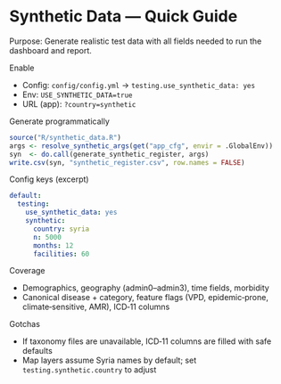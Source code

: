 # Synthetic Data — Quick Guide

Purpose: Generate realistic test data with all fields needed to run the dashboard and report.

Enable
- Config: `config/config.yml` → `testing.use_synthetic_data: yes`
- Env: `USE_SYNTHETIC_DATA=true`
- URL (app): `?country=synthetic`

Generate programmatically
```r
source("R/synthetic_data.R")
args <- resolve_synthetic_args(get("app_cfg", envir = .GlobalEnv))
syn  <- do.call(generate_synthetic_register, args)
write.csv(syn, "synthetic_register.csv", row.names = FALSE)
```

Config keys (excerpt)
```yaml
default:
  testing:
    use_synthetic_data: yes
    synthetic:
      country: syria
      n: 5000
      months: 12
      facilities: 60
```

Coverage
- Demographics, geography (admin0–admin3), time fields, morbidity
- Canonical disease + category, feature flags (VPD, epidemic‑prone, climate‑sensitive, AMR), ICD‑11 columns

Gotchas
- If taxonomy files are unavailable, ICD‑11 columns are filled with safe defaults
- Map layers assume Syria names by default; set `testing.synthetic.country` to adjust

